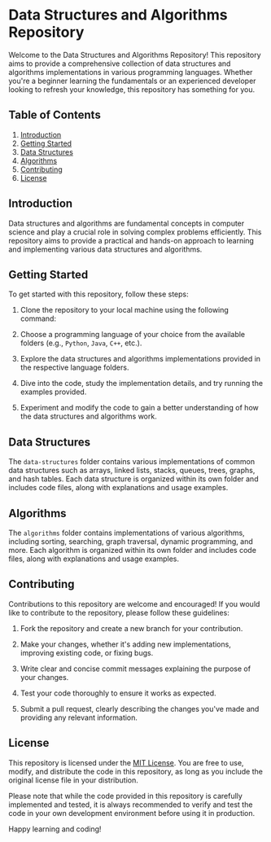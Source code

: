 # Data Structures and Algorithms Repository

Welcome to the Data Structures and Algorithms Repository! This repository aims to provide a comprehensive collection of data structures and algorithms implementations in various programming languages. Whether you're a beginner learning the fundamentals or an experienced developer looking to refresh your knowledge, this repository has something for you.

## Table of Contents

1. [Introduction](#introduction)
2. [Getting Started](#getting-started)
3. [Data Structures](#data-structures)
4. [Algorithms](#algorithms)
5. [Contributing](#contributing)
6. [License](#license)

## Introduction

Data structures and algorithms are fundamental concepts in computer science and play a crucial role in solving complex problems efficiently. This repository aims to provide a practical and hands-on approach to learning and implementing various data structures and algorithms.

## Getting Started

To get started with this repository, follow these steps:

1. Clone the repository to your local machine using the following command:


2. Choose a programming language of your choice from the available folders (e.g., `Python`, `Java`, `C++`, etc.).

3. Explore the data structures and algorithms implementations provided in the respective language folders.

4. Dive into the code, study the implementation details, and try running the examples provided.

5. Experiment and modify the code to gain a better understanding of how the data structures and algorithms work.

## Data Structures

The `data-structures` folder contains various implementations of common data structures such as arrays, linked lists, stacks, queues, trees, graphs, and hash tables. Each data structure is organized within its own folder and includes code files, along with explanations and usage examples.

## Algorithms

The `algorithms` folder contains implementations of various algorithms, including sorting, searching, graph traversal, dynamic programming, and more. Each algorithm is organized within its own folder and includes code files, along with explanations and usage examples.

## Contributing

Contributions to this repository are welcome and encouraged! If you would like to contribute to the repository, please follow these guidelines:

1. Fork the repository and create a new branch for your contribution.

2. Make your changes, whether it's adding new implementations, improving existing code, or fixing bugs.

3. Write clear and concise commit messages explaining the purpose of your changes.

4. Test your code thoroughly to ensure it works as expected.

5. Submit a pull request, clearly describing the changes you've made and providing any relevant information.

## License

This repository is licensed under the [MIT License](LICENSE). You are free to use, modify, and distribute the code in this repository, as long as you include the original license file in your distribution.

Please note that while the code provided in this repository is carefully implemented and tested, it is always recommended to verify and test the code in your own development environment before using it in production.

Happy learning and coding!
